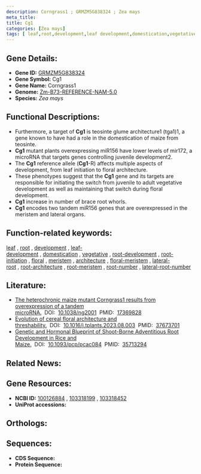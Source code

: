 ```yaml
---
description: Corngrass1 ; GRMZM5G838324 ; Zea mays
meta_title:
title: Cg1
categories: [Zea mays]
tags: [ leaf,root,development,leaf development,domestication,vegetative,root development,root initiation,floral,meristem,architecture,floral meristem,lateral root,root architecture,root meristem,root number,lateral root number ]
---
```


## Gene Details:
- **Gene ID:**	[GRMZM5G838324](https://www.maizegdb.org/gene_center/gene/GRMZM5G838324)
- **Gene Symbol:** Cg1
- **Gene Name:** Corngrass1
- **Genome:** [Zm-B73-REFERENCE-NAM-5.0](https://www.maizegdb.org/genome/assembly/Zm-B73-REFERENCE-NAM-5.0)
- **Species:** *Zea mays*

## Functional Descriptions:
   - Furthermore, a target of **Cg1** is teosinte glume architecture1 (tga1)1, a gene known to have had a role in the domestication of maize from teosinte.
   - **Cg1** mutant plants overexpressing miR156 have lower levels of mir172, a microRNA that targets genes controlling juvenile development2.
   - The **Cg1** reference allele (**Cg1**-R) affects multiple aspects of development, from leaf initiation to floral architecture.
   - These phenotypes suggest that the **Cg1** gene and its targets are responsible for initiating the switch from juvenile to adult vegetative development as well as maintaining that switch during floral development.
   - **Cg1** increase in number of brace root whorls.
   - **Cg1** encodes two tandem miR156 genes that are overexpressed in the meristem and lateral organs.

## Function-related keywords:
[leaf](/tags/leaf/)&nbsp;,&nbsp;[root](/tags/root/)&nbsp;,&nbsp;[development](/tags/development/)&nbsp;,&nbsp;[leaf-development](/tags/leaf-development/)&nbsp;,&nbsp;[domestication](/tags/domestication/)&nbsp;,&nbsp;[vegetative](/tags/vegetative/)&nbsp;,&nbsp;[root-development](/tags/root-development/)&nbsp;,&nbsp;[root-initiation](/tags/root-initiation/)&nbsp;,&nbsp;[floral](/tags/floral/)&nbsp;,&nbsp;[meristem](/tags/meristem/)&nbsp;,&nbsp;[architecture](/tags/architecture/)&nbsp;,&nbsp;[floral-meristem](/tags/floral-meristem/)&nbsp;,&nbsp;[lateral-root](/tags/lateral-root/)&nbsp;,&nbsp;[root-architecture](/tags/root-architecture/)&nbsp;,&nbsp;[root-meristem](/tags/root-meristem/)&nbsp;,&nbsp;[root-number](/tags/root-number/)&nbsp;,&nbsp;[lateral-root-number](/tags/lateral-root-number/)

## Literature:
   - [The heterochronic maize mutant Corngrass1 results from overexpression of a tandem microRNA.]( https://www.nature.com/articles/ng2001)&nbsp;&nbsp;DOI:&nbsp;&nbsp;[10.1038/ng2001](https://www.nature.com/articles/ng2001)&nbsp;&nbsp;PMID:&nbsp;&nbsp;[17369828](https://pubmed.ncbi.nlm.nih.gov/17369828/)
   - [Evolution of cereal floral architecture and threshability.]( https://www.cell.com/trends/plant-science/abstract/S1360-1385(23)00265-0?_returnURL=https%3A%2F%2Flinkinghub.elsevier.com%2Fretrieve%2Fpii%2FS1360138523002650%3Fshowall%3Dtrue)&nbsp;&nbsp;DOI:&nbsp;&nbsp;[10.1016/j.tplants.2023.08.003](https://www.cell.com/trends/plant-science/abstract/S1360-1385(23)00265-0?_returnURL=https%3A%2F%2Flinkinghub.elsevier.com%2Fretrieve%2Fpii%2FS1360138523002650%3Fshowall%3Dtrue)&nbsp;&nbsp;PMID:&nbsp;&nbsp;[37673701](https://pubmed.ncbi.nlm.nih.gov/37673701/)
   - [Genetic and Hormonal Blueprint of Shoot-Borne Adventitious Root Development in Rice and Maize.]( https://academic.oup.com/pcp/article/63/12/1806/6609709)&nbsp;&nbsp;DOI:&nbsp;&nbsp;[10.1093/pcp/pcac084](https://academic.oup.com/pcp/article/63/12/1806/6609709)&nbsp;&nbsp;PMID:&nbsp;&nbsp;[35713294](https://pubmed.ncbi.nlm.nih.gov/35713294/)

## Related News:

## Gene Resources:
- **NCBI ID:** [100126884](https://www.ncbi.nlm.nih.gov/gene/?term=100126884)&nbsp;,&nbsp;[103318199](https://www.ncbi.nlm.nih.gov/gene/?term=103318199)&nbsp;,&nbsp;[103318452](https://www.ncbi.nlm.nih.gov/gene/?term=103318452)
- **UniProt accessions:** [](https://www.uniprot.org/uniprotkb//entry)

## Orthologs:

## Sequences:
- **CDS Sequence:**
- **Protein Sequence:**
